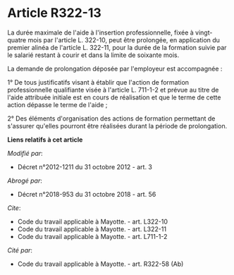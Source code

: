 # Article R322-13

La durée maximale de l'aide à l'insertion professionnelle, fixée à vingt-quatre mois par l'article L. 322-10, peut être
prolongée, en application du premier alinéa de l'article L. 322-11, pour la durée de la formation suivie par le salarié
restant à courir et dans la limite de soixante mois. 

La demande de prolongation déposée par l'employeur est accompagnée : 

1° De tous justificatifs visant à établir que l'action de formation professionnelle qualifiante visée à l'article L. 711-1-2
et prévue au titre de l'aide attribuée initiale est en cours de réalisation et que le terme de cette action dépasse le terme
de l'aide ; 

2° Des éléments d'organisation des actions de formation permettant de s'assurer qu'elles pourront être réalisées durant la
période de prolongation.

**Liens relatifs à cet article**

_Modifié par_:

  - Décret n°2012-1211 du 31 octobre 2012 - art. 3

_Abrogé par_:

  - Décret n°2018-953 du 31 octobre 2018 - art. 56

_Cite_:

  - Code du travail applicable à Mayotte. - art. L322-10
  - Code du travail applicable à Mayotte. - art. L322-11
  - Code du travail applicable à Mayotte. - art. L711-1-2

_Cité par_:

  - Code du travail applicable à Mayotte. - art. R322-58 (Ab)
